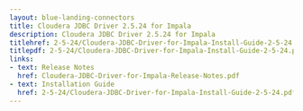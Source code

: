 ```yaml
---
layout: blue-landing-connectors
title: Cloudera JDBC Driver 2.5.24 for Impala
description: Cloudera JDBC Driver 2.5.24 for Impala
titlehref: 2-5-24/Cloudera-JDBC-Driver-for-Impala-Install-Guide-2-5-24.pdf
titlepdf: 2-5-24/Cloudera-JDBC-Driver-for-Impala-Install-Guide-2-5-24.pdf
links:
- text: Release Notes
  href: Cloudera-JDBC-Driver-for-Impala-Release-Notes.pdf
- text: Installation Guide
  href: 2-5-24/Cloudera-JDBC-Driver-for-Impala-Install-Guide-2-5-24.pdf
---
```

